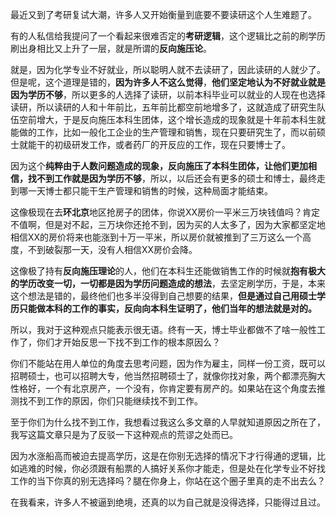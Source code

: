<p data-pid="ZelATT5i">最近又到了考研复试大潮，许多人又开始衡量到底要不要读研这个人生难题了。</p><p data-pid="KV6FFR_U">有的人私信给我提问了一个看起来很难否定的<b>考研逻辑</b>，这个逻辑比之前的刷学历刷出身相比又上升了一层，就是所谓的<b>反向施压论</b>。</p><p data-pid="xAO5v8GO">就是，因为化学专业不好就业，所以聪明人就不去读研了，因此读研的人就少了。但是呢，这个道理是错的，<b>因为许多人不这么觉得</b>，<b>他们坚定地认为不好就业就是因为学历不够</b>，所以更多的人选择了读研，以前本科毕业可以就业的人现在也选择读研，所以读研的人和十年前比，五年前比都空前地增多了，这就造成了研究生队伍空前增大，于是反向施压本科生团体，这个增长造成的现象就是十年前本科生就能做的工作，比如一般化工企业的生产管理和销售，现在只要研究生了，而以前硕士就能干的初级研发工作，或者药厂的开反应的工作，现在只要博士了。</p><p data-pid="8RB1odwh">因为这个<b>纯粹由于人数问题造成的现象，反向施压了本科生团体，让他们更加相信，找不到工作就是因为学历不够</b>，所以，以后还会有更多的硕士和博士，最终走到哪一天博士都只能干生产管理和销售的时候，这种局面才能结束。</p><p data-pid="rLCFY5-z">这像极现在去<b>环北京</b>地区抢房子的团体，你说XX房价一平米三万块钱值吗？肯定不值啊，但是对不起，三万块你还抢不到，因为买的人太多了，因为大家都坚定地相信XX的房价将来也能涨到十万一平米，所以房价就被推到了三万这么一个高度，不到破裂那一天，没有人相信XX房价会降。</p><p data-pid="s309KMF7">这像极了持有<b>反向施压理论</b>的人，他们在本科生还能做销售工作的时候就<b>抱有极大的学历改变一切，一切都是因为学历问题造成的想法</b>，去坚定刷学历，于是，本来这个想法是错的，最终他们也多半没得到自己想要的结果，<b>但是通过自己用硕士学历只能做本科的工作的事实，反向向本科生证明了，他们当年的想法就是对的。</b></p><p data-pid="QIpc03fO">所以，我对于这种观点只能表示很无语。终有一天，博士毕业都做不了啥一般性工作了，你们才开始反思一下找不到工作的根本原因么？</p><p data-pid="aiLpCEK9">你们不能站在用人单位的角度去思考问题，因为作为雇主，同样一份工资，既可以招聘硕士，也可以招聘大专，他当然招聘硕士了，就像你找对象，两个都漂亮胸大性格好，一个有北京房产，一个没有，你肯定要有房产的。如果站在这个角度去推测找不到工作的原因，你们只能继续找不到工作。</p><p data-pid="SqB3mcnN">至于你们为什么找不到工作，我想看过我这么多文章的人早就知道原因之所在了，我写这篇文章只是为了反驳一下这种观点的荒谬之处而已。</p><p data-pid="2-HcHi1R">因为水涨船高而被迫去提高学历，这是在你别无选择的情况下才行得通的逻辑，比如逃难的时候，你必须跟有船票的人搞好关系你才能走，但是处在化学专业不好找工作的当下你真的别无选择吗？腿在你身上，你站在这个圈子里真的走不出去么？</p><p data-pid="G-XEZeoo">在我看来，许多人不被逼到绝境，还真的以为自己就是没得选择，只能得过且过。</p>